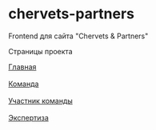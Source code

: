 # chervets-partners
 Frontend для сайта "Chervets & Partners"


Страницы проекта



<a href="https://chervets-partners.vercel.app/">
  Главная
</a>
<br>
<br>
<a href="https://chervets-partners.vercel.app/team.html">
    Команда
</a>
<br>
<br>
<a href="https://chervets-partners.vercel.app/member.html">
    Участник команды
</a>
<br>
<br>
<a href="https://chervets-partners.vercel.app/services.html">
    Экспертиза
</a>
<br>
<br>
